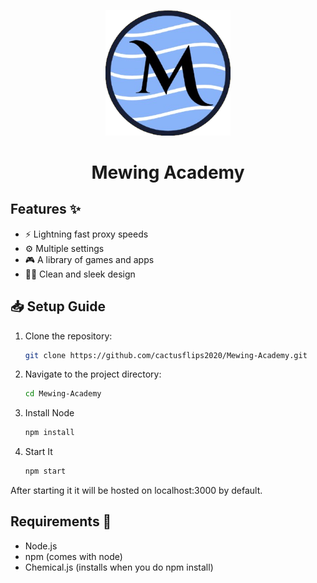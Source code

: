 <p align="center">
  <img src="/public/img/logo.png" alt="Mewing Academy Logo" width="200"/>
</p>

<h1 align="center">Mewing Academy</h1>

## Features ✨
- ⚡ Lightning fast proxy speeds
- ⚙️ Multiple settings
- 🎮 A library of games and apps
- 🧑‍💻 Clean and sleek design

## 📥 Setup Guide

1. Clone the repository:
   ```bash
   git clone https://github.com/cactusflips2020/Mewing-Academy.git

2. Navigate to the project directory:
    ```bash
    cd Mewing-Academy

3. Install Node
    ```bash
    npm install

4. Start It
    ```bash
    npm start

After starting it it will be hosted on localhost:3000 by default.

## Requirements 🔧
- Node.js
- npm (comes with node)
- Chemical.js (installs when you do npm install)